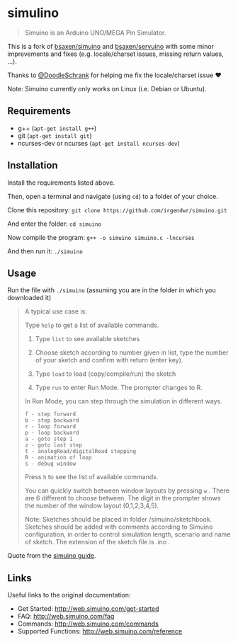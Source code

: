 # simulino

> Simuino is an Arduino UNO/MEGA Pin Simulator.

This is a fork of [bsaxen/simuino](https://github.com/bsaxen/simuino) and [bsaxen/servuino](https://github.com/bsaxen/servuino) with some minor imprevements and fixes (e.g. locale/charset issues, missing return values, ...).

Thanks to [@DoodleSchrank](https://github.com/DoodleSchrank) for helping me fix the locale/charset issue ❤

Note: Simuino currently only works on Linux (i.e. Debian or Ubuntu).

## Requirements

- g++ (`apt-get install g++`)
- git (`apt-get install git`)
- ncurses-dev or ncurses (`apt-get install ncurses-dev`)

## Installation

Install the requirements listed above.

Then, open a terminal and navigate (using `cd`) to a folder of your choice.

Clone this repository: `git clone https://github.com/irgendwr/simuino.git`

And enter the folder: `cd simuino`

Now compile the program: `g++ -o simuino simuino.c -lncurses`

And then run it: `./simuino`

## Usage

Run the file with `./simuino` (assuming you are in the folder in which you downloaded it)

> A typical use case is:
> 
> Type `help` to get a list of available commands.
> 
> 1. Type `list` to see available sketches
> 
> 2. Choose sketch according to number given in list, type the number of your sketch and confirm with return (enter key).
> 
> 3. Type `load` to load (copy/compile/run) the sketch
> 
> 4. Type `run` to enter Run Mode. The prompter changes to R.
> 
> In Run Mode, you can step through the simulation in different ways.
> 
>     f - step forward
>     b - step backward
>     r - loop forward
>     p - loop backward
>     a - goto step 1
>     z - goto last step
>     t - analogRead/digitalRead stepping
>     R - animation of loop
>     s - debug window
> 
> Press `h` to see the list of available commands.
> 
> You can quickly switch between window layouts by pressing `w` . There are 6 different to choose between. The digit in the prompter shows the number of the window layout (0,1,2,3,4,5).
> 
> Note: Sketches should be placed in folder  <your path>/simuino/sketchbook. Sketches should be added with comments according to Simuino configuration, in order to control simulation length, scenario and name of sketch. The extension of the sketch file is .ino .

Quote from the [simuino guide](http://web.simuino.com/get-started).

## Links

Useful links to the original documentation:

- Get Started: http://web.simuino.com/get-started
- FAQ: http://web.simuino.com/faq
- Commands: http://web.simuino.com/commands
- Supported Functions: http://web.simuino.com/reference